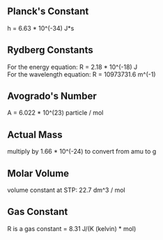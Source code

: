 ## Planck's Constant
h = 6.63 \* 10^(-34) J\*s

## Rydberg Constants
For the energy equation: R = 2.18 \* 10^(-18) J  
For the wavelength equation: R = 10973731.6 m^(-1)  

## Avogrado's Number
A = 6.022 \* 10^(23) particle / mol  

## Actual Mass
multiply by 1.66 \* 10^(-24) to convert from amu to g  

## Molar Volume
volume constant at STP: 22.7 dm^3 / mol  

## Gas Constant
R is a gas constant = 8.31 J/(K (kelvin) \* mol)  
